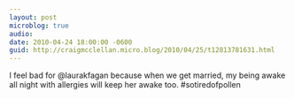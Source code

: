 ```yaml
---
layout: post
microblog: true
audio: 
date: 2010-04-24 18:00:00 -0600
guid: http://craigmcclellan.micro.blog/2010/04/25/t12813781631.html
---
```

I feel bad for @laurakfagan because when we get married, my being awake all night with allergies will keep her awake too. #sotiredofpollen
